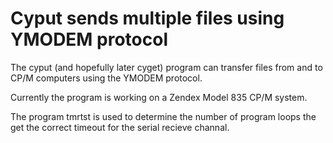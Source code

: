 # Cyput sends multiple files using YMODEM protocol

The cyput (and hopefully later cyget) program can
transfer files from and to CP/M computers using
the YMODEM protocol.

Currently the program is working on a Zendex
Model 835 CP/M system.

The program tmrtst is used to determine the number
of program loops the get the correct timeout
for the serial recieve channal.
